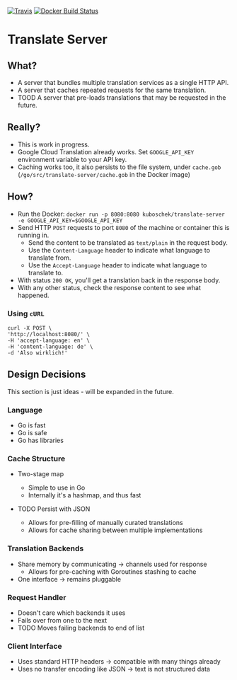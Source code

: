 [![Travis](https://img.shields.io/travis/kuboschek/translate-server.svg)]()
[![Docker Build Status](https://img.shields.io/docker/build/kuboschek/translate-server.svg)]()
# Translate Server
## What?
* A server that bundles multiple translation services as a single HTTP API.
* A server that caches repeated requests for the same translation.
* TOOD A server that pre-loads translations that may be requested in the future.

## Really?
* This is work in progress.
* Google Cloud Translation already works. Set `GOOGLE_API_KEY` environment variable to your API key.
* Caching works too, it also persists to the file system, under `cache.gob` (`/go/src/translate-server/cache.gob` in the Docker image)

## How?
* Run the Docker: `docker run -p 8080:8080 kuboschek/translate-server -e GOOGLE_API_KEY=$GOOGLE_API_KEY`
* Send HTTP `POST` requests to port `8080` of the machine or container this is running in.
    * Send the content to be translated as `text/plain` in the request body.
    * Use the `Content-Language` header to indicate what language to translate from.
    * Use the `Accept-Language` header to indicate what language to translate to.
* With status `200 OK`, you'll get a translation back in the response body.
* With any other status, check the response content to see what happened.

### Using `cURL`
    curl -X POST \
    'http://localhost:8080/' \
    -H 'accept-language: en' \
    -H 'content-language: de' \
    -d 'Also wirklich!'

## Design Decisions
This section is just ideas - will be expanded in the future.
### Language
* Go is fast
* Go is safe
* Go has libraries

### Cache Structure
* Two-stage map
    * Simple to use in Go
    * Internally it's a hashmap, and thus fast

* TODO Persist with JSON
    * Allows for pre-filling of manually curated translations
    * Allows for cache sharing between multiple implementations

### Translation Backends
* Share memory by communicating -> channels used for response
    * Allows for pre-caching with Goroutines stashing to cache
* One interface -> remains pluggable

### Request Handler
* Doesn't care which backends it uses
* Fails over from one to the next
* TODO Moves failing backends to end of list

### Client Interface
* Uses standard HTTP headers -> compatible with many things already
* Uses no transfer encoding like JSON -> text is not structured data
